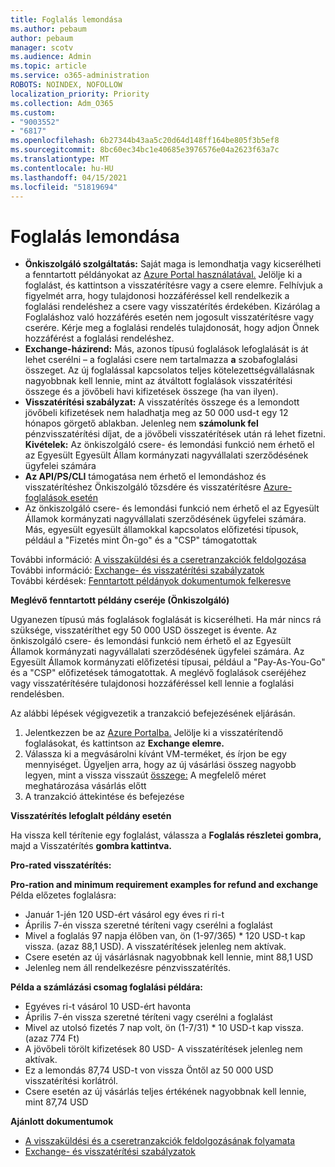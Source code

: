 ```yaml
---
title: Foglalás lemondása
ms.author: pebaum
author: pebaum
manager: scotv
ms.audience: Admin
ms.topic: article
ms.service: o365-administration
ROBOTS: NOINDEX, NOFOLLOW
localization_priority: Priority
ms.collection: Adm_O365
ms.custom:
- "9003552"
- "6817"
ms.openlocfilehash: 6b27344b43aa5c20d64d148ff164be805f3b5ef8
ms.sourcegitcommit: 8bc60ec34bc1e40685e3976576e04a2623f63a7c
ms.translationtype: MT
ms.contentlocale: hu-HU
ms.lasthandoff: 04/15/2021
ms.locfileid: "51819694"
---
```

# <a name="cancelling-reservation"></a>Foglalás lemondása

- **Önkiszolgáló szolgáltatás:** Saját maga is lemondhatja vagy kicserélheti a fenntartott példányokat az [Azure Portal használatával.](https://portal.azure.com/#blade/Microsoft_Azure_Reservations/ReservationsBrowseBlade) Jelölje ki a foglalást, és kattintson a visszatérítésre vagy a csere elemre. Felhívjuk a figyelmét arra, hogy tulajdonosi hozzáféréssel kell rendelkezik a foglalási rendeléshez a csere vagy visszatérítés érdekében. Kizárólag a Foglaláshoz való hozzáférés esetén nem jogosult visszatérítésre vagy cserére. Kérje meg a foglalási rendelés tulajdonosát, hogy adjon Önnek hozzáférést a foglalási rendeléshez.
- **Exchange-házirend:** Más, azonos típusú foglalások lefoglalását is át lehet cserélni – a foglalási csere nem tartalmazza **a** szobafoglalási összeget. Az új foglalással kapcsolatos teljes kötelezettségvállalásnak nagyobbnak kell lennie, mint az átváltott foglalások visszatérítési összege és a jövőbeli havi kifizetések összege (ha van ilyen).
- **Visszatérítési szabályzat:** A visszatérítés összege és a lemondott jövőbeli kifizetések nem haladhatja meg az 50 000 usd-t egy 12 hónapos görgető ablakban. Jelenleg nem **számolunk fel** pénzvisszatérítési díjat, de a jövőbeli visszatérítések után rá lehet fizetni.  
    **Kivételek:** Az önkiszolgáló csere- és lemondási funkció nem érhető el az Egyesült Egyesült Állam kormányzati nagyvállalati szerződésének ügyfelei számára
- **Az API/PS/CLI** támogatása nem érhető el lemondáshoz és visszatérítéshez Önkiszolgáló tőzsdére és visszatérítésre [Azure-foglalások esetén](https://docs.microsoft.com/azure/cost-management-billing/reservations/exchange-and-refund-azure-reservations?WT.mc_id=Portal-Microsoft_Azure_Support)
- Az önkiszolgáló csere- és lemondási funkció nem érhető el az Egyesült Államok kormányzati nagyvállalati szerződésének ügyfelei számára. Más, egyesült egyesült államokkal kapcsolatos előfizetési típusok, például a "Fizetés mint Ön-go" és a "CSP" támogatottak

További információ: [A visszaküldési és a cseretranzakciók feldolgozása](https://docs.microsoft.com/azure/billing/billing-azure-reservations-self-service-exchange-and-refund?WT.mc_id=Portal-Microsoft_Azure_Support#how-return-and-exchange-transactions-are-processed)  
További információ: [Exchange- és visszatérítési szabályzatok](https://docs.microsoft.com/azure/billing/billing-azure-reservations-self-service-exchange-and-refund?WT.mc_id=Portal-Microsoft_Azure_Support#exchange-policies)  
További kérdések: [Fenntartott példányok dokumentumok felkeresve](https://docs.microsoft.com/azure/billing/billing-save-compute-costs-reservations?WT.mc_id=Portal-Microsoft_Azure_Support)

**Meglévő fenntartott példány cseréje (Önkiszolgáló)**

Ugyanezen típusú más foglalások foglalását is kicserélheti. Ha már nincs rá szüksége, visszatéríthet egy 50 000 USD összeget is évente. Az önkiszolgáló csere- és lemondási funkció nem érhető el az Egyesült Államok kormányzati nagyvállalati szerződésének ügyfelei számára. Az Egyesült Államok kormányzati előfizetési típusai, például a "Pay-As-You-Go" és a "CSP" előfizetések támogatottak. A meglévő foglalások cseréjéhez vagy visszatérítésére tulajdonosi hozzáféréssel kell lennie a foglalási rendelésben.

Az alábbi lépések végigvezetik a tranzakció befejezésének eljárásán.

1. Jelentkezzen be az [Azure Portalba.](https://portal.azure.com/#blade/Microsoft_Azure_Reservations/ReservationsBrowseBlade) Jelölje ki a visszatérítendő foglalásokat, és kattintson az **Exchange elemre.**
2. Válassza ki a megvásárolni kívánt VM-terméket, és írjon be egy mennyiséget. Ügyeljen arra, hogy az új vásárlási összeg nagyobb legyen, mint a vissza visszaút [összege:](https://docs.microsoft.com/azure/virtual-machines/windows/prepay-reserved-vm-instances?WT.mc_id=Portal-Microsoft_Azure_Support#determine-the-right-vm-size-before-you-buy) A megfelelő méret meghatározása vásárlás előtt
3. A tranzakció áttekintése és befejezése

**Visszatérítés lefoglalt példány esetén**

Ha vissza kell térítenie egy foglalást, válassza a **Foglalás részletei gombra,** majd a Visszatérítés **gombra kattintva.**

**Pro-rated visszatérítés:**

**Pro-ration and minimum requirement examples for refund and exchange**  
Példa előzetes foglalásra:

- Január 1-jén 120 USD-ért vásárol egy éves ri ri-t
- Április 7-én vissza szeretné téríteni vagy cserélni a foglalást
- Mivel a foglalás 97 napja élőben van, ön (1-97/365) * 120 USD-t kap vissza. (azaz 88,1 USD). A visszatérítések jelenleg nem aktívak.
- Csere esetén az új vásárlásnak nagyobbnak kell lennie, mint 88,1 USD
- Jelenleg nem áll rendelkezésre pénzvisszatérítés.

**Példa a számlázási csomag foglalási példára:**

- Egyéves ri-t vásárol 10 USD-ért havonta
- Április 7-én vissza szeretné téríteni vagy cserélni a foglalást
- Mivel az utolsó fizetés 7 nap volt, ön (1-7/31) * 10 USD-t kap vissza. (azaz 774 Ft)
- A jövőbeli törölt kifizetések 80 USD- A visszatérítések jelenleg nem aktívak.
- Ez a lemondás 87,74 USD-t von vissza Öntől az 50 000 USD visszatérítési korlátról.
- Csere esetén az új vásárlás teljes értékének nagyobbnak kell lennie, mint 87,74 USD

**Ajánlott dokumentumok**

- [A visszaküldési és a cseretranzakciók feldolgozásának folyamata](https://docs.microsoft.com/azure/billing/billing-azure-reservations-self-service-exchange-and-refund?WT.mc_id=Portal-Microsoft_Azure_Support#how-return-and-exchange-transactions-are-processed)
- [Exchange- és visszatérítési szabályzatok](https://docs.microsoft.com/azure/billing/billing-azure-reservations-self-service-exchange-and-refund?WT.mc_id=Portal-Microsoft_Azure_Support#exchange-policies)